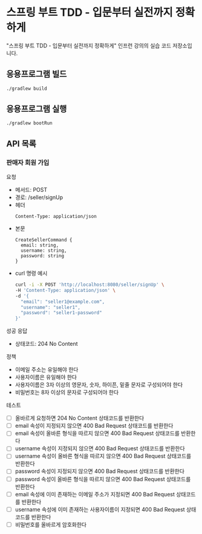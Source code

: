 # 스프링 부트 TDD - 입문부터 실전까지 정확하게

"스프링 부트 TDD - 입문부터 실전까지 정확하게" 인프런 강의의 실습 코드 저장소입니다.

## 응용프로그램 빌드

```bash
./gradlew build
```

## 응용프로그램 실행

```bash
./gradlew bootRun
```

## API 목록

### 판매자 회원 가입

요청
- 메서드: POST
- 경로: /seller/signUp
- 헤더
  ```
  Content-Type: application/json
  ```
- 본문
  ```
  CreateSellerCommand {
    email: string,
    username: string,
    password: string
  }
  ```
- curl 명령 예시
  ```bash
  curl -i -X POST 'http://localhost:8080/seller/signUp' \
  -H 'Content-Type: application/json' \
  -d '{
    "email": "seller1@example.com",
    "username": "seller1",
    "password": "seller1-password"
  }'
  ```

성공 응답
- 상태코드: 204 No Content

정책
- 이메일 주소는 유일해야 한다
- 사용자이름은 유일해야 한다
- 사용자이름은 3자 이상의 영문자, 숫자, 하이픈, 밑줄 문자로 구성되어야 한다
- 비밀번호는 8자 이상의 문자로 구성되어야 한다

테스트
- [ ] 올바르게 요청하면 204 No Content 상태코드를 반환한다
- [ ] email 속성이 지정되지 않으면 400 Bad Request 상태코드를 반환한다
- [ ] email 속성이 올바른 형식을 따르지 않으면 400 Bad Request 상태코드를 반환한다
- [ ] username 속성이 지정되지 않으면 400 Bad Request 상태코드를 반환한다
- [ ] username 속성이 올바른 형식을 따르지 않으면 400 Bad Request 상태코드를 반환한다
- [ ] password 속성이 지정되지 않으면 400 Bad Request 상태코드를 반환한다
- [ ] password 속성이 올바른 형식을 따르지 않으면 400 Bad Request 상태코드를 반환한다
- [ ] email 속성에 이미 존재하는 이메일 주소가 지정되면 400 Bad Request 상태코드를 반환한다
- [ ] username 속성에 이미 존재하는 사용자이름이 지정되면 400 Bad Request 상태코드를 반환한다
- [ ] 비밀번호를 올바르게 암호화한다
